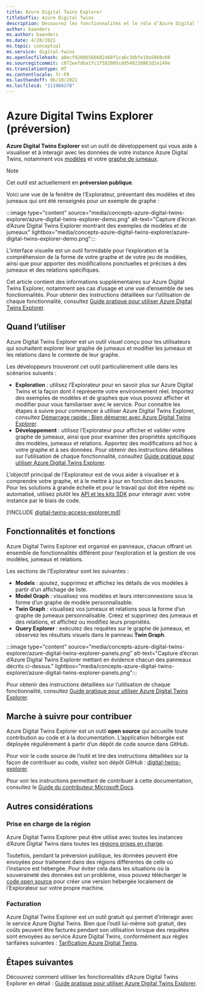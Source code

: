 ```yaml
---
title: Azure Digital Twins Explorer
titleSuffix: Azure Digital Twins
description: Découvrez les fonctionnalités et le rôle d’Azure Digital Twins Explorer
author: baanders
ms.author: baanders
ms.date: 4/28/2021
ms.topic: conceptual
ms.service: digital-twins
ms.openlocfilehash: a0ecf0200b56b602468f1ca6c3dbfe19a5860c60
ms.sourcegitcommit: c072eefdba1fc1f582005cdd549218863d1e149e
ms.translationtype: HT
ms.contentlocale: fr-FR
ms.lasthandoff: 06/10/2021
ms.locfileid: "111966378"
---
```

# <a name="azure-digital-twins-explorer-preview"></a>Azure Digital Twins Explorer (préversion)

**Azure Digital Twins Explorer** est un outil de développement qui vous aide à visualiser et à interagir avec les données de votre instance Azure Digital Twins, notamment vos [modèles](concepts-models.md) et votre [graphe de jumeaux](concepts-twins-graph.md). 

>[!NOTE]
>Cet outil est actuellement en **préversion publique**.

Voici une vue de la fenêtre de l’Explorateur, présentant des modèles et des jumeaux qui ont été renseignés pour un exemple de graphe :

:::image type="content" source="media/concepts-azure-digital-twins-explorer/azure-digital-twins-explorer-demo.png" alt-text="Capture d’écran d’Azure Digital Twins Explorer montrant des exemples de modèles et de jumeaux" lightbox="media/concepts-azure-digital-twins-explorer/azure-digital-twins-explorer-demo.png":::

L’interface visuelle est un outil formidable pour l’exploration et la compréhension de la forme de votre graphe et de votre jeu de modèles, ainsi que pour apporter des modifications ponctuelles et précises à des jumeaux et des relations spécifiques.

Cet article contient des informations supplémentaires sur Azure Digital Twins Explorer, notamment ses cas d’usage et une vue d’ensemble de ses fonctionnalités. Pour obtenir des instructions détaillées sur l’utilisation de chaque fonctionnalité, consultez [Guide pratique pour utiliser Azure Digital Twins Explorer](how-to-use-azure-digital-twins-explorer.md).

## <a name="when-to-use"></a>Quand l’utiliser

Azure Digital Twins Explorer est un outil visuel conçu pour les utilisateurs qui souhaitent explorer leur graphe de jumeaux et modifier les jumeaux et les relations dans le contexte de leur graphe.

Les développeurs trouveront cet outil particulièrement utile dans les scénarios suivants :
* **Exploration** : utilisez l’Explorateur pour en savoir plus sur Azure Digital Twins et la façon dont il représente votre environnement réel. Importez des exemples de modèles et de graphes que vous pouvez afficher et modifier pour vous familiariser avec le service. Pour connaître les étapes à suivre pour commencer à utiliser Azure Digital Twins Explorer, consultez [Démarrage rapide : Bien démarrer avec Azure Digital Twins Explorer](quickstart-azure-digital-twins-explorer.md).
* **Développement** : utilisez l’Explorateur pour afficher et valider votre graphe de jumeaux, ainsi que pour examiner des propriétés spécifiques des modèles, jumeaux et relations. Apportez des modifications ad hoc à votre graphe et à ses données. Pour obtenir des instructions détaillées sur l’utilisation de chaque fonctionnalité, consultez [Guide pratique pour utiliser Azure Digital Twins Explorer](how-to-use-azure-digital-twins-explorer.md). 

L’objectif principal de l’Explorateur est de vous aider à visualiser et à comprendre votre graphe, et à le mettre à jour en fonction des besoins. Pour les solutions à grande échelle et pour le travail qui doit être répété ou automatisé, utilisez plutôt les [API et les kits SDK](./concepts-apis-sdks.md) pour interagir avec votre instance par le biais de code.

[!INCLUDE [digital-twins-access-explorer.md](../../includes/digital-twins-access-explorer.md)]

## <a name="features-and-capabilities"></a>Fonctionnalités et fonctions

Azure Digital Twins Explorer est organisé en panneaux, chacun offrant un ensemble de fonctionnalités différent pour l’exploration et la gestion de vos modèles, jumeaux et relations.

Les sections de l’Explorateur sont les suivantes :
* **Models** : ajoutez, supprimez et affichez les détails de vos modèles à partir d’un affichage de liste.
* **Model Graph** : visualisez vos modèles et leurs interconnexions sous la forme d’un graphe de modèle personnalisable.
* **Twin Graph** : visualisez vos jumeaux et relations sous la forme d’un graphe de jumeaux personnalisable. Créez et supprimez des jumeaux et des relations, et affichez ou modifiez leurs propriétés.
* **Query Explorer** : exécutez des requêtes sur le graphe de jumeaux, et observez les résultats visuels dans le panneau **Twin Graph**.

:::image type="content" source="media/concepts-azure-digital-twins-explorer/azure-digital-twins-explorer-panels.png" alt-text="Capture d’écran d’Azure Digital Twins Explorer mettant en évidence chacun des panneaux décrits ci-dessus." lightbox="media/concepts-azure-digital-twins-explorer/azure-digital-twins-explorer-panels.png":::

Pour obtenir des instructions détaillées sur l’utilisation de chaque fonctionnalité, consultez [Guide pratique pour utiliser Azure Digital Twins Explorer](how-to-use-azure-digital-twins-explorer.md). 

## <a name="how-to-contribute"></a>Marche à suivre pour contribuer

Azure Digital Twins Explorer est un outil **open source** qui accueille toute contribution au code et à la documentation. L’application hébergée est déployée régulièrement à partir d’un dépôt de code source dans GitHub.

Pour voir le code source de l’outil et lire des instructions détaillées sur la façon de contribuer au code, visitez son dépôt GitHub : [digital-twins-explorer](https://github.com/Azure-Samples/digital-twins-explorer).

Pour voir les instructions permettant de contribuer à cette documentation, consultez le [Guide du contributeur Microsoft Docs](/contribute/).

## <a name="other-considerations"></a>Autres considérations

### <a name="region-support"></a>Prise en charge de la région

Azure Digital Twins Explorer peut être utilisé avec toutes les instances d’Azure Digital Twins dans toutes les [régions prises en charge](https://azure.microsoft.com/global-infrastructure/services/?products=digital-twins).

Toutefois, pendant la préversion publique, les données peuvent être envoyées pour traitement dans des régions différentes de celle où l’instance est hébergée. Pour éviter cela dans les situations où la souveraineté des données est un problème, vous pouvez télécharger le [code open source](#how-to-contribute) pour créer une version hébergée localement de l’Explorateur sur votre propre machine.

### <a name="billing"></a>Facturation

Azure Digital Twins Explorer est un outil gratuit qui permet d’interagir avec le service Azure Digital Twins. Bien que l’outil lui-même soit gratuit, des coûts peuvent être facturés pendant son utilisation lorsque des requêtes sont envoyées au service Azure Digital Twins, conformément aux règles tarifaires suivantes : [Tarification Azure Digital Twins](https://azure.microsoft.com/pricing/details/digital-twins/).

## <a name="next-steps"></a>Étapes suivantes 

Découvrez comment utiliser les fonctionnalités d’Azure Digital Twins Explorer en détail : [Guide pratique pour utiliser Azure Digital Twins Explorer](how-to-use-azure-digital-twins-explorer.md).